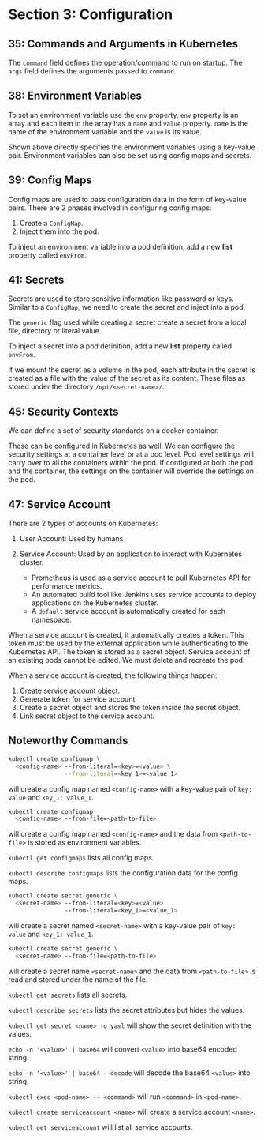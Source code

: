 # Section 3: Configuration

## 35: Commands and Arguments in Kubernetes

The `command` field defines the operation/command to run on startup.
The `args` field defines the arguments passed to `command`.

## 38: Environment Variables

To set an environment variable use the `env` property.
`env` property is an array and each item in the array has a `name` and `value` property.
`name` is the name of the environment variable and the `value` is its value.

Shown above directly specifies the environment variables using a key-value pair.
Environment variables can also be set using config maps and secrets.

## 39: Config Maps

Config maps are used to pass configuration data in the form of key-value pairs.
There are 2 phases involved in configuring config maps:

1. Create a `ConfigMap`.
2. Inject them into the pod.

To inject an environment variable into a pod definition,
add a new **list** property called `envFrom`.

## 41: Secrets

Secrets are used to store sensitive information like password or keys.
Similar to a `ConfigMap`, we need to create the secret and inject into a pod.

The `generic` flag used while creating a secret
create a secret from a local file, directory or literal value.

To inject a secret into a pod definition, add a new **list** property called `envFrom`.

If we mount the secret as a volume in the pod, each attribute in the secret is
created as a file with the value of the secret as its content.
These files as stored under the directory `/opt/<secret-name>/`.

## 45: Security Contexts

We can define a set of security standards on a docker container.

These can be configured in Kubernetes as well.
We can configure the security settings at a container level or at a pod level.
Pod level settings will carry over to all the containers within the pod.
If configured at both the pod and the container, the settings on the container
will override the settings on the pod.

## 47: Service Account

There are 2 types of accounts on Kubernetes:

1. User Account: Used by humans

2. Service Account: Used by an application to interact with Kubernetes cluster.
   - Prometheus is used as a service account to pull Kubernetes API for
     performance metrics.
   - An automated build tool like Jenkins uses service accounts to deploy
     applications on the Kubernetes cluster.
   - A `default` service account is automatically created for each namespace.

When a service account is created, it automatically creates a token.
This token must be used by the external application while authenticating
to the Kubernetes API.
The token is stored as a secret object.
Service account of an existing pods cannot be edited.
We must delete and recreate the pod.

When a service account is created, the following things happen:

1. Create service account object.
2. Generate token for service account.
3. Create a secret object and stores the token inside the secret object.
4. Link secret object to the service account.

## Noteworthy Commands

```bash
kubectl create configmap \
  <config-name> --from-literal=<key>=<value> \
                --from-literal=<key_1>=<value_1>
```

will create a config map named `<config-name>`
with a key-value pair of `key: value` and `key_1: value_1`.

```bash
kubectl create configmap
  <config-name> --from-file=<path-to-file>
```

will create a config map named `<config-name>`
and the data from `<path-to-file>` is stored as environment variables.

`kubectl get configmaps` lists all config maps.

`kubectl describe configmaps` lists the configuration data for the config maps.

```bash
kubectl create secret generic \
  <secret-name> --from-literal=<key>=<value>
                --from-literal=<key_1>=<value_1>
```

will create a secret named `<secret-name>`
with a key-value pair of `key: value` and `key_1: value_1`.

```bash
kubectl create secret generic \
  <secret-name> --from-file=<path-to-file>
```

will create a secret name `<secret-name>`
and the data from `<path-to-file>` is read and stored under the name of the file.

`kubectl get secrets` lists all secrets.

`kubectl describe secrets` lists the secret attributes but hides the values.

`kubectl get secret <name> -o yaml` will show the secret definition with the values.

`echo -n '<value>' | base64` will convert `<value>` into base64 encoded string.

`echo -n '<value>' | base64 --decode` will decode the base64 `<value>` into string.

`kubectl exec <pod-name> -- <command>` will run `<command>` in `<pod-name>`.

`kubectl create serviceaccount <name>` will create a service account `<name>`.

`kubectl get serviceaccount` will list all service accounts.
